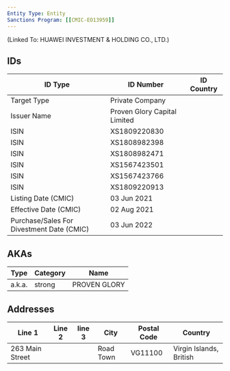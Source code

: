 ```yaml
---
Entity Type: Entity
Sanctions Program: [[CMIC-EO13959]]
---
```

(Linked To: HUAWEI INVESTMENT & HOLDING CO., LTD.)

## IDs
| ID Type | ID Number | ID Country |
|---------|-----------|------------|
| Target Type | Private Company |  |
| Issuer Name | Proven Glory Capital Limited |  |
| ISIN | XS1809220830 |  |
| ISIN | XS1808982398 |  |
| ISIN | XS1808982471 |  |
| ISIN | XS1567423501 |  |
| ISIN | XS1567423766 |  |
| ISIN | XS1809220913 |  |
| Listing Date (CMIC) | 03 Jun 2021 |  |
| Effective Date (CMIC) | 02 Aug 2021 |  |
| Purchase/Sales For Divestment Date (CMIC) | 03 Jun 2022 |  |


## AKAs
| Type | Category | Name      | 
|------|----------|-----------|
| a.k.a. | strong | PROVEN GLORY |


## Addresses
| Line 1 | Line 2 | line 3 | City | Postal Code| Country | 
|--------|--------|--------|------|------------|---------|
| 263 Main Street |  |  | Road Town | VG11100 | Virgin Islands, British |


